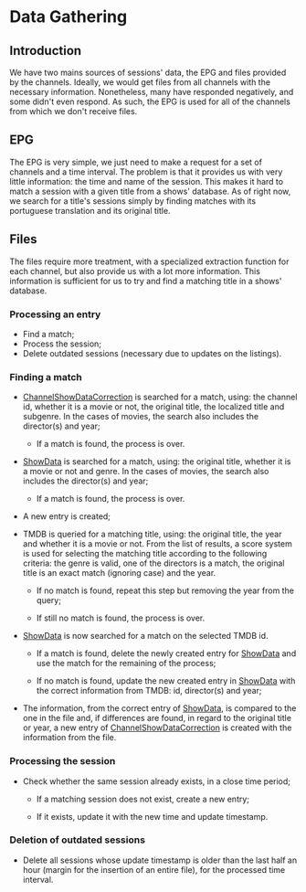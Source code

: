 # Data Gathering

## Introduction

We have two mains sources of sessions' data, the EPG and files provided by the channels. Ideally, we would get files
from all channels with the necessary information. Nonetheless, many have responded negatively, and some didn't even
respond. As such, the EPG is used for all of the channels from which we don't receive files.

## EPG

The EPG is very simple, we just need to make a request for a set of channels and a time interval. The problem is that it
provides us with very little information: the time and name of the session. This makes it hard to match a session with a
given title from a shows' database. As of right now, we search for a title's sessions simply by finding matches with its
portuguese translation and its original title.

## Files

The files require more treatment, with a specialized extraction function for each channel, but also provide us with a
lot more information. This information is sufficient for us to try and find a matching title in a shows' database.

### Processing an entry

- Find a match;
- Process the session;
- Delete outdated sessions (necessary due to updates on the listings).

### Finding a match

- [ChannelShowDataCorrection](#ChannelShowDataCorrection) is searched for a match, using: the channel id, whether it is
  a movie or not, the original title, the localized title and subgenre. In the cases of movies, the search also includes
  the director(s) and year;

    - If a match is found, the process is over.

- [ShowData](#ShowData) is searched for a match, using: the original title, whether it is a movie or not and genre. In
  the cases of movies, the search also includes the director(s) and year;

    - If a match is found, the process is over.

- A new entry is created;

- TMDB is queried for a matching title, using: the original title, the year and whether it is a movie or not. From the
  list of results, a score system is used for selecting the matching title according to the following criteria: the
  genre is valid, one of the directors is a match, the original title is an exact match (ignoring case) and the year.

    - If no match is found, repeat this step but removing the year from the query;

    - If still no match is found, the process is over.

- [ShowData](#ShowData) is now searched for a match on the selected TMDB id.

    - If a match is found, delete the newly created entry for [ShowData](#ShowData) and use the match for the remaining
      of the process;

    - If no match is found, update the new created entry in [ShowData](#ShowData) with the correct information from
      TMDB: id, director(s) and year;

- The information, from the correct entry of [ShowData](#ShowData), is compared to the one in the file and, if
  differences are found, in regard to the original title or year, a new entry
  of [ChannelShowDataCorrection](#ChannelShowDataCorrection) is created with the information from the file.

### Processing the session

- Check whether the same session already exists, in a close time period;

    - If a matching session does not exist, create a new entry;

    - If it exists, update it with the new time and update timestamp.

### Deletion of outdated sessions

- Delete all sessions whose update timestamp is older than the last half an hour (margin for the insertion of an entire
  file), for the processed time interval.